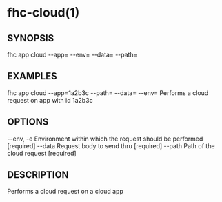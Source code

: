 fhc-cloud(1)
============
## SYNOPSIS

 fhc app cloud --app=<app> --env=<env> --data=<data> --path=<path>

## EXAMPLES

  fhc app cloud --app=1a2b3c --path=<serverside path from root> --data=<Data to send> --env=<environment>    Performs a cloud request on app with id 1a2b3c


## OPTIONS

  --env, -e  Environment within which the request should be performed         [required]
  --data     Request body to send thru                                        [required]
  --path     Path of the cloud request                                        [required]

## DESCRIPTION

Performs a cloud request on a cloud app

